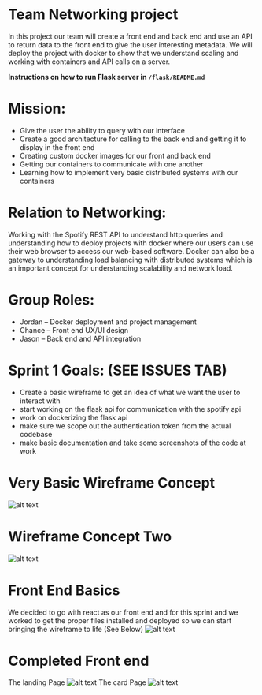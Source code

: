 # Team Networking project 
In this project our team will create a front end and back end and use an API to return data to the front end to give the user interesting metadata.
We will deploy the project with docker to show that we understand scaling and working with containers and API calls on a server.

**Instructions on how to run Flask server in `/flask/README.md`**

# Mission:
-	Give the user the ability to query with our interface
-	Create a good architecture for calling to the back end and getting it to display in the front end
-	Creating custom docker images for our front and back end 
-	Getting our containers to communicate with one another 
-	Learning how to implement very basic distributed systems with our containers 

# Relation to Networking:
Working with the Spotify REST API to understand http queries and understanding how to deploy projects with docker where our users can use their web browser to access our web-based software. Docker can also be a gateway to understanding load balancing with distributed systems which is an important concept for understanding scalability and network load.

# Group Roles:
- Jordan – Docker deployment and project management
- Chance – Front end UX/UI design
- Jason – Back end and API integration


# Sprint 1 Goals: (SEE ISSUES TAB)
- Create a basic wireframe to get an idea of what we want the user to interact with
- start working on the flask api for communication with the spotify api
- work on dockerizing the flask api 
- make sure we scope out the authentication token from the actual codebase
- make basic documentation and take some screenshots of the code at work

# Very Basic Wireframe Concept
![alt text](https://github.com/Hexseral/CNT4104_Group_Proj/blob/master/wireframe.png)

# Wireframe Concept Two
![alt text](https://github.com/Hexseral/CNT4104_Group_Proj/blob/master/Wireframe%20V2.png)

# Front End Basics
We decided to go with react as our front end and for this sprint and we worked to get the proper files installed and deployed so we can start bringing the wireframe
to life (See Below)
![alt text](https://github.com/Hexseral/CNT4104_Group_Proj/blob/master/basic_demo.png)

# Completed Front end
The landing Page
![alt text](https://github.com/Hexseral/CNT4104_Group_Proj/blob/master/completed%20front%20end.png)
The card Page
![alt text]([https://github.com/Hexseral/CNT4104_Group_Proj/blob/master/completed%20front%20end.png](https://github.com/Hexseral/CNT4104_Group_Proj/blob/master/completed%20front%20end%20card.png))
